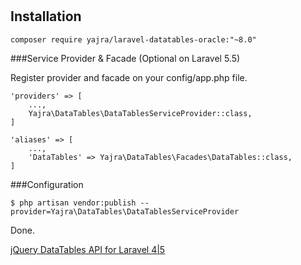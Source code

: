 #

## Installation

`composer require yajra/laravel-datatables-oracle:"~8.0"`

###Service Provider & Facade (Optional on Laravel 5.5)

Register provider and facade on your config/app.php file.
```
'providers' => [
    ...,
    Yajra\DataTables\DataTablesServiceProvider::class,
]

'aliases' => [
    ...,
    'DataTables' => Yajra\DataTables\Facades\DataTables::class,
]
```
###Configuration
```
$ php artisan vendor:publish --provider=Yajra\DataTables\DataTablesServiceProvider
```

Done.

[jQuery DataTables API for Laravel 4|5](https://github.com/yajra/laravel-datatables)

